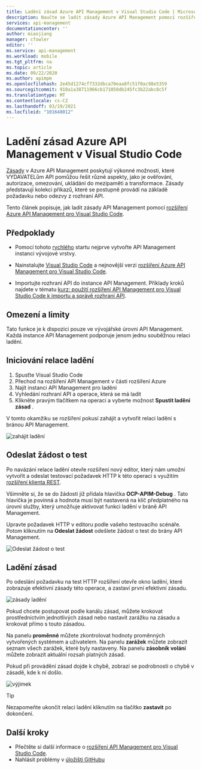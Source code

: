 ```yaml
---
title: Ladění zásad Azure API Management v Visual Studio Code | Microsoft Docs
description: Naučte se ladit zásady Azure API Management pomocí rozšíření Azure API Management Visual Studio Code.
services: api-management
documentationcenter: ''
author: miaojiang
manager: cfowler
editor: ''
ms.service: api-management
ms.workload: mobile
ms.tgt_pltfrm: na
ms.topic: article
ms.date: 09/22/2020
ms.author: apimpm
ms.openlocfilehash: 2e45d1274cf7332dbca70eaa8fc51f0ac98e5359
ms.sourcegitcommit: 910a1a38711966cb171050db245fc3b22abc8c5f
ms.translationtype: MT
ms.contentlocale: cs-CZ
ms.lasthandoff: 03/19/2021
ms.locfileid: "101648012"
---
```

# <a name="debug-azure-api-management-policies-in-visual-studio-code"></a>Ladění zásad Azure API Management v Visual Studio Code

[Zásady](api-management-policies.md) v Azure API Management poskytují výkonné možnosti, které VYDAVATELům API pomůžou řešit různé aspekty, jako je ověřování, autorizace, omezování, ukládání do mezipaměti a transformace. Zásady představují kolekci příkazů, které se postupně provádí na základě požadavku nebo odezvy z rozhraní API. 

Tento článek popisuje, jak ladit zásady API Management pomocí [rozšíření Azure API Management pro Visual Studio Code](https://marketplace.visualstudio.com/items?itemName=ms-azuretools.vscode-apimanagement). 

## <a name="prerequisites"></a>Předpoklady

* Pomocí tohoto [rychlého](get-started-create-service-instance.md) startu nejprve vytvořte API Management instanci vývojové vrstvy.

* Nainstalujte [Visual Studio Code](https://code.visualstudio.com/) a nejnovější verzi [rozšíření Azure API Management pro Visual Studio Code](https://marketplace.visualstudio.com/items?itemName=ms-azuretools.vscode-apimanagement). 

* Importujte rozhraní API do instance API Management. Příklady kroků najdete v tématu [kurz: použití rozšíření API Management pro Visual Studio Code k importu a správě rozhraní API](visual-studio-code-tutorial.md).

## <a name="restrictions-and-limitations"></a>Omezení a limity

Tato funkce je k dispozici pouze ve vývojářské úrovni API Management. Každá instance API Management podporuje jenom jednu souběžnou relaci ladění.

## <a name="initiate-a-debugging-session"></a>Iniciování relace ladění

1. Spusťte Visual Studio Code
2. Přechod na rozšíření API Management v části rozšíření Azure
3. Najít instanci API Management pro ladění
4. Vyhledání rozhraní API a operace, která se má ladit
5. Klikněte pravým tlačítkem na operaci a vyberte možnost **Spustit ladění zásad** .

V tomto okamžiku se rozšíření pokusí zahájit a vytvořit relaci ladění s bránou API Management.

![zahájit ladění](media/api-management-debug-policies/initiate-debugging-session.png)

## <a name="send-a-test-request"></a>Odeslat žádost o test
Po navázání relace ladění otevře rozšíření nový editor, který nám umožní vytvořit a odeslat testovací požadavek HTTP k této operaci s využitím [rozšíření klienta REST](https://marketplace.visualstudio.com/items?itemName=humao.rest-client).

Všimněte si, že se do žádosti již přidala hlavička **OCP-APIM-Debug** . Tato hlavička je povinná a hodnota musí být nastavená na klíč předplatného na úrovni služby, který umožňuje aktivovat funkci ladění v bráně API Management.

Upravte požadavek HTTP v editoru podle vašeho testovacího scénáře. Potom kliknutím na **Odeslat žádost** odešlete žádost o test do brány API Management.

![Odeslat žádost o test](media/api-management-debug-policies/rest-client.png)

## <a name="debug-policies"></a>Ladění zásad
Po odeslání požadavku na test HTTP rozšíření otevře okno ladění, které zobrazuje efektivní zásady této operace, a zastaví první efektivní zásadu. 

![zásady ladění](media/api-management-debug-policies/main-window.png)

Pokud chcete postupovat podle kanálu zásad, můžete krokovat prostřednictvím jednotlivých zásad nebo nastavit zarážku na zásadu a krokovat přímo s touto zásadou. 

Na panelu **proměnné** můžete zkontrolovat hodnoty proměnných vytvořených systémem a uživatelem. Na panelu **zarážek** můžete zobrazit seznam všech zarážek, které byly nastaveny. Na panelu **zásobník volání** můžete zobrazit aktuální rozsah platných zásad. 

Pokud při provádění zásad dojde k chybě, zobrazí se podrobnosti o chybě v zásadě, kde k ní došlo. 

![výjimek](media/api-management-debug-policies/exception.png)

> [!TIP]
> Nezapomeňte ukončit relaci ladění kliknutím na tlačítko **zastavit** po dokončení.


## <a name="next-steps"></a>Další kroky

+ Přečtěte si další informace o [rozšíření API Management pro Visual Studio Code](https://marketplace.visualstudio.com/items?itemName=ms-azuretools.vscode-apimanagement). 
+ Nahlásit problémy v [úložišti GitHubu](https://github.com/Microsoft/vscode-apimanagement)

